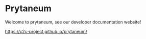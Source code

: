 # Prytaneum

Welcome to prytaneum, see our developer documentation website!

https://c2c-project.github.io/prytaneum/
